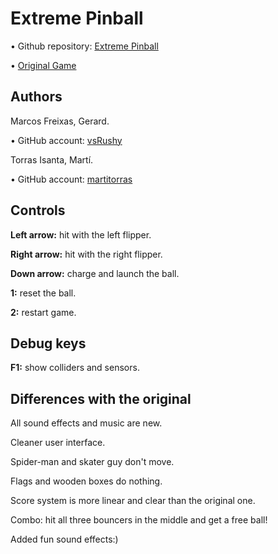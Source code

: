 ﻿# Extreme Pinball

• Github repository: [Extreme Pinball](https://github.com/martitorras/Pinball)

• [Original Game](https://www.classicgame.com/game/Extreme+Pinball)

## Authors

Marcos Freixas, Gerard.

• GitHub account: [vsRushy](https://github.com/vsRushy)

Torras Isanta, Martí.

• GitHub account: [martitorras](https://github.com/martitorras)

## Controls

**Left arrow:** hit with the left flipper.

**Right arrow:** hit with the right flipper.

**Down arrow:** charge and launch the ball.

**1:** reset the ball.

**2:** restart game.

## Debug keys

**F1:** show colliders and sensors.


## Differences with the original

All sound effects and music are new.

Cleaner user interface.

Spider-man and skater guy don't move.

Flags and wooden boxes do nothing.

Score system is more linear and clear than the original one.

Combo: hit all three bouncers in the middle and get a free ball!

Added fun sound effects:)
